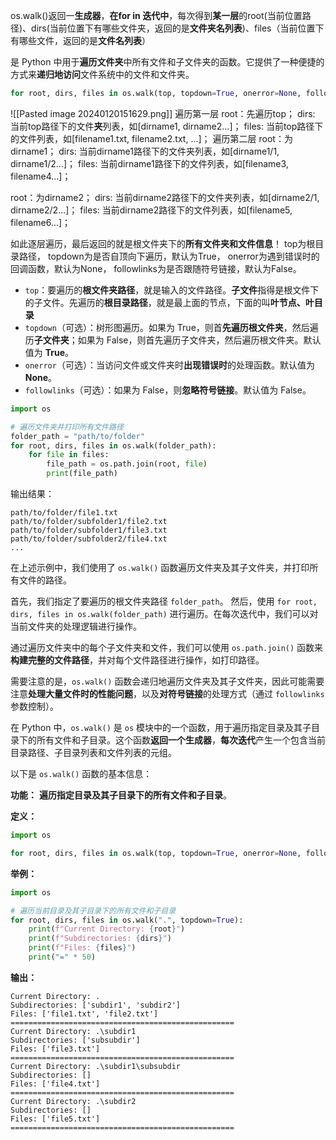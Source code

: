 os.walk()返回一**生成器**，**在for in 迭代中**，每次得到**某一层**的root(当前位置路径)、dirs(当前位置下有哪些文件夹，返回的是**文件夹名列表**)、files（当前位置下有哪些文件，返回的是**文件名列表**）

是 Python 中用于**遍历文件夹**中所有文件和子文件夹的函数。它提供了一种便捷的方式来**递归地访问**文件系统中的文件和文件夹。

```python
for root, dirs, files in os.walk(top, topdown=True, onerror=None, followlinks=False):
```


![[Pasted image 20240120151629.png]]
遍历第一层
root：先遍历top；
dirs: 当前top路径下的文件**夹**列表，如[dirname1, dirname2...]；
files: 当前top路径下的文件列表，如[filename1.txt, filename2.txt, ...]；
遍历第二层
root：为dirname1；
dirs: 当前dirname1路径下的文件夹列表，如[dirname1/1, dirname1/2...]；
files: 当前dirname1路径下的文件列表，如[filename3, filename4...]；

root：为dirname2；
dirs: 当前dirname2路径下的文件夹列表，如[dirname2/1, dirname2/2...]；
files: 当前dirname2路径下的文件列表，如[filename5, filename6...]；

如此逐层遍历，最后返回的就是根文件夹下的**所有文件夹和文件信息**！
top为根目录路径，
topdown为是否自顶向下遍历，默认为True，
onerror为遇到错误时的回调函数，默认为None，
followlinks为是否跟随符号链接，默认为False。

- `top`：要遍历的**根文件夹路径**，就是输入的文件路径。**子文件**指得是根文件下的子文件。先遍历的**根目录路径**，就是最上面的节点，下面的叫**叶节点、叶目录**
- `topdown`（可选）：树形图遍历。如果为 True，则首**先遍历根文件夹**，然后遍历**子文件夹**；如果为 False，则首先遍历子文件夹，然后遍历根文件夹。默认值为 **True**。
- `onerror`（可选）：当访问文件或文件夹时**出现错误时**的处理函数。默认值为**None**。
- `followlinks`（可选）：如果为 False，则**忽略符号链接**。默认值为 False。

```python
import os

# 遍历文件夹并打印所有文件路径
folder_path = "path/to/folder"
for root, dirs, files in os.walk(folder_path):
    for file in files:
        file_path = os.path.join(root, file)
        print(file_path)
```

输出结果：
```
path/to/folder/file1.txt
path/to/folder/subfolder1/file2.txt
path/to/folder/subfolder1/file3.txt
path/to/folder/subfolder2/file4.txt
...
```

在上述示例中，我们使用了 `os.walk()` 函数遍历文件夹及其子文件夹，并打印所有文件的路径。

首先，我们指定了要遍历的根文件夹路径 `folder_path`。
然后，使用 `for root, dirs, files in os.walk(folder_path)` 进行遍历。在每次迭代中，我们可以对当前文件夹的处理逻辑进行操作。

通过遍历文件夹中的每个子文件夹和文件，我们可以使用 `os.path.join()` 函数来**构建完整的文件路径**，并对每个文件路径进行操作，如打印路径。

需要注意的是，`os.walk()` 函数会递归地遍历文件夹及其子文件夹，因此可能需要注意**处理大量文件时的性能问题**，以及**对符号链接**的处理方式（通过 `followlinks` 参数控制）。


在 Python 中，`os.walk()` 是 `os` 模块中的一个函数，用于遍历指定目录及其子目录下的所有文件和子目录。这个函数**返回一个生成器**，**每次迭代**产生一个包含当前目录路径、子目录列表和文件列表的元组。

以下是 `os.walk()` 函数的基本信息：

**功能：** **遍历指定目录及其子目录下的所有文件和子目录**。

**定义：**
```python
import os

for root, dirs, files in os.walk(top, topdown=True, onerror=None, followlinks=False):
```

**举例：**
```python
import os

# 遍历当前目录及其子目录下的所有文件和子目录
for root, dirs, files in os.walk(".", topdown=True):
    print(f"Current Directory: {root}")
    print(f"Subdirectories: {dirs}")
    print(f"Files: {files}")
    print("=" * 50)
```

**输出：**
```
Current Directory: .
Subdirectories: ['subdir1', 'subdir2']
Files: ['file1.txt', 'file2.txt']
==================================================
Current Directory: .\subdir1
Subdirectories: ['subsubdir']
Files: ['file3.txt']
==================================================
Current Directory: .\subdir1\subsubdir
Subdirectories: []
Files: ['file4.txt']
==================================================
Current Directory: .\subdir2
Subdirectories: []
Files: ['file5.txt']
==================================================
```
